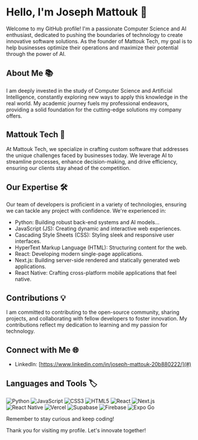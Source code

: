 # Hello, I'm Joseph Mattouk 👋

Welcome to my GitHub profile! I'm a passionate Computer Science and AI enthusiast, dedicated to pushing the boundaries of technology to create innovative software solutions. As the founder of Mattouk Tech, my goal is to help businesses optimize their operations and maximize their potential through the power of AI.

## About Me 📚
I am deeply invested in the study of Computer Science and Artificial Intelligence, constantly exploring new ways to apply this knowledge in the real world. My academic journey fuels my professional endeavors, providing a solid foundation for the cutting-edge solutions my company offers.

## Mattouk Tech 🚀
At Mattouk Tech, we specialize in crafting custom software that addresses the unique challenges faced by businesses today. We leverage AI to streamline processes, enhance decision-making, and drive efficiency, ensuring our clients stay ahead of the competition.

## Our Expertise 🛠️
Our team of developers is proficient in a variety of technologies, ensuring we can tackle any project with confidence. We're experienced in:

- Python: Building robust back-end systems and AI models...
- JavaScript (JS): Creating dynamic and interactive web experiences.
- Cascading Style Sheets (CSS): Styling sleek and responsive user interfaces.
- HyperText Markup Language (HTML): Structuring content for the web.
- React: Developing modern single-page applications.
- Next.js: Building server-side rendered and statically generated web applications.
- React Native: Crafting cross-platform mobile applications that feel native.

## Contributions 💡
I am committed to contributing to the open-source community, sharing projects, and collaborating with fellow developers to foster innovation. My contributions reflect my dedication to learning and my passion for technology.

## Connect with Me 🌐
- LinkedIn: [https://www.linkedin.com/in/joseph-mattouk-20b880222/](#)

## Languages and Tools 🏷️
![Python](https://img.shields.io/badge/-Python-3776AB?style=flat-square&logo=Python&logoColor=white)
![JavaScript](https://img.shields.io/badge/-JavaScript-F7DF1E?style=flat-square&logo=JavaScript&logoColor=black)
![CSS3](https://img.shields.io/badge/-CSS3-1572B6?style=flat-square&logo=CSS3&logoColor=white)
![HTML5](https://img.shields.io/badge/-HTML5-E34F26?style=flat-square&logo=HTML5&logoColor=white)
![React](https://img.shields.io/badge/-React-61DAFB?style=flat-square&logo=React&logoColor=black)
![Next.js](https://img.shields.io/badge/-Next.js-000000?style=flat-square&logo=Next.js&logoColor=white)
![React Native](https://img.shields.io/badge/-React_Native-61DAFB?style=flat-square&logo=React&logoColor=black)
![Vercel](https://img.shields.io/badge/-Vercel-000000?style=flat-square&logo=Vercel&logoColor=white)
![Supabase](https://img.shields.io/badge/-Supabase-3ECF8E?style=flat-square&logo=Supabase&logoColor=white)
![Firebase](https://img.shields.io/badge/-Firebase-FFCA28?style=flat-square&logo=Firebase&logoColor=black)
![Expo Go](https://img.shields.io/badge/-Expo_Go-000020?style=flat-square&logo=Expo&logoColor=white)


Remember to stay curious and keep coding!


Thank you for visiting my profile. Let's innovate together!
